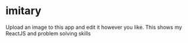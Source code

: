 # imitary
Upload an image to this app and edit it however you like. This shows my ReactJS and problem solving skills
